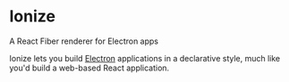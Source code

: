 # Ionize
A React Fiber renderer for Electron apps

Ionize lets you build [Electron](https://electron.atom.io) applications in a
declarative style, much like you'd build a web-based React application.
